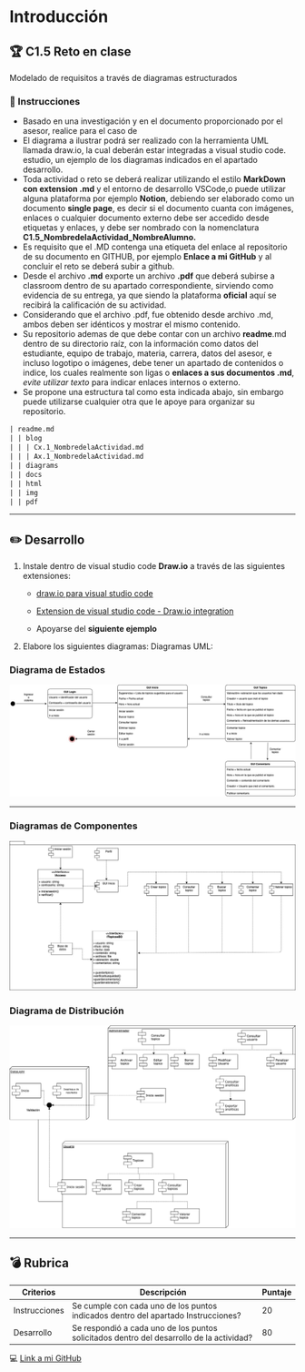 # Introducción

## :trophy: C1.5 Reto en clase

Modelado de requisitos a través de diagramas estructurados 

### :blue_book: Instrucciones

- Basado en una investigación y en el documento proporcionado por el asesor, realice para el caso de
- El diagrama a ilustrar podrá ser realizado con la herramienta UML llamada draw.io, la cual deberán estar
integradas a visual studio code.
estudio, un ejemplo de los diagramas indicados en el apartado desarrollo.
- Toda actividad o reto se deberá realizar utilizando el estilo **MarkDown con extension .md** y el entorno de desarrollo VSCode,o puede utilizar alguna plataforma por ejemplo **Notion**, debiendo ser elaborado como un documento **single page**, es decir si el documento cuanta con imágenes, enlaces o cualquier documento
externo debe ser accedido desde etiquetas y enlaces, y debe ser nombrado con la nomenclatura **C1.5_NombredelaActividad_NombreAlumno.**
- Es requisito que el .MD contenga una etiqueta del enlace al repositorio de su documento en GITHUB, por
ejemplo **Enlace a mi GitHub** y al concluir el reto se deberá subir a github.
- Desde el archivo **.md** exporte un archivo **.pdf** que deberá subirse a classroom dentro de su apartado
correspondiente, sirviendo como evidencia de su entrega, ya que siendo la plataforma **oficial** aquí se
recibirá la calificación de su actividad.
- Considerando que el archivo .pdf, fue obtenido desde archivo .md, ambos deben ser idénticos y mostrar el mismo contenido.
- Su repositorio ademas de que debe contar con un archivo **readme**.md dentro de su directorio raíz, con la información como datos del estudiante, equipo de trabajo, materia, carrera, datos del asesor, e incluso logotipo o imágenes, debe tener un apartado de contenidos o indice, los cuales realmente son ligas o **enlaces a sus documentos .md**, _evite utilizar texto_ para indicar enlaces internos o externo.
- Se propone una estructura tal como esta indicada abajo, sin embargo puede utilizarse cualquier otra que le apoye para organizar su repositorio.

```
| readme.md
| | blog
| | | Cx.1_NombredelaActividad.md
| | | Ax.1_NombredelaActividad.md
| | diagrams
| | docs
| | html
| | img
| | pdf    
```
___

## :pencil2: Desarrollo

1. Instale dentro de visual studio code **Draw.io** a través de las siguientes extensiones:

   - [draw.io para visual studio code](https://marketplace.visualstudio.com/items?itemName=hediet.vscode-drawio)

   - [Extension de visual studio code - Draw.io integration](https://www.youtube.com/watch?v=Y47ZlxoDWNI)

   - Apoyarse del **siguiente ejemplo**
      
      
2. Elabore los siguientes diagramas:
Diagramas UML:

### Diagrama de **Estados**


![](https://github.com/valerdesh/analisis_avanzado_software/blob/main/images/diagrama_estados.jpg?raw=true)

---
### Diagramas de **Componentes**

![](https://github.com/valerdesh/analisis_avanzado_software/blob/main/images/diagrama_componentes.jpg?raw=true)

### Diagrama de **Distribución**


![](https://github.com/valerdesh/analisis_avanzado_software/blob/main/images/diagrama_distribucion.png?raw=true)

---
## :bomb: Rubrica

| Criterios     | Descripción                                                                                  | Puntaje |
| ------------- | -------------------------------------------------------------------------------------------- | ------- |
| Instrucciones | Se cumple con cada uno de los puntos indicados dentro del apartado Instrucciones?            | 20 |
| Desarrollo    | Se respondió a cada uno de los puntos solicitados dentro del desarrollo de la actividad?     | 80      |


:computer: [Link a mi GitHub ]( https://github.com/valerdesh/analisis_avanzado_software )